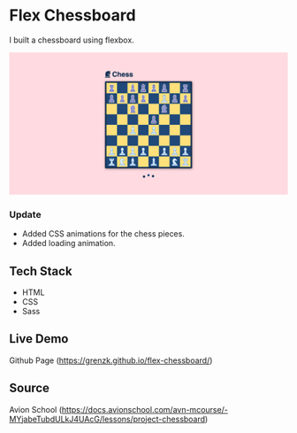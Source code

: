 # Flex Chessboard

I built a chessboard using flexbox.

![chessboard](./assets/screenshots/chessboard.png)

### Update

- Added CSS animations for the chess pieces.
- Added loading animation.

## Tech Stack

- HTML
- CSS
- Sass

## Live Demo

Github Page (https://grenzk.github.io/flex-chessboard/)

## Source

Avion School (https://docs.avionschool.com/avn-mcourse/-MYjabeTubdULkJ4UAcG/lessons/project-chessboard)
